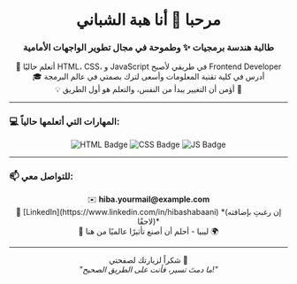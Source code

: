 <h1 align="center">مرحبا 👋 أنا هبة الشباني</h1>
<h3 align="center">طالبة هندسة برمجيات ✨ وطموحة في مجال تطوير الواجهات الأمامية</h3>

<p align="center">
  🌱 أتعلم حاليًا HTML، CSS، و JavaScript في طريقي لأصبح Frontend Developer<br>
  🎓 أدرس في كلية تقنية المعلومات وأسعى لترك بصمتي في عالم البرمجة<br>
  💡 أؤمن أن التغيير يبدأ من النفس، والتعلم هو أول الطريق 🌼
</p>

---

### 💻 المهارات التي أتعلمها حالياً:

<p align="center">
  <img src="https://img.shields.io/badge/HTML-E44D26?style=for-the-badge&logo=html5&logoColor=white" alt="HTML Badge"/>
  <img src="https://img.shields.io/badge/CSS-1572B6?style=for-the-badge&logo=css3&logoColor=white" alt="CSS Badge"/>
  <img src="https://img.shields.io/badge/JavaScript-F0DB4F?style=for-the-badge&logo=javascript&logoColor=black" alt="JS Badge"/>
</p>

---

### 📫 للتواصل معي:

<p align="center">
  ✉️ <b>hiba.yourmail@example.com</b> <br>
  💼 [LinkedIn](https://www.linkedin.com/in/hibashabaani) *(إن رغبتِ بإضافته لاحقًا)*<br>
  📍 ليبيا - أحلم أن أصنع تأثيرًا عالميًا من هنا 🌍
</p>

---

<p align="center">
  شكراً لزيارتك لصفحتي 🌸 <br>
  <i>"ما دمتَ تسير، فأنت على الطريق الصحيح!"</i>
</p>
